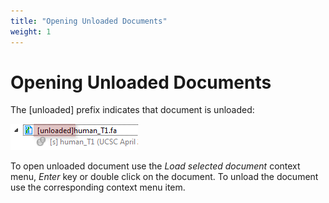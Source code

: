 ```yaml
---
title: "Opening Unloaded Documents"
weight: 1
---
```



# Opening Unloaded Documents

The \[unloaded\] prefix indicates that document is unloaded:


![](/images/65929291/65929292.png)

To open unloaded document use the _Load selected document_ context menu, _Enter_ key or double click on the document. To unload the document use the corresponding context menu item.
